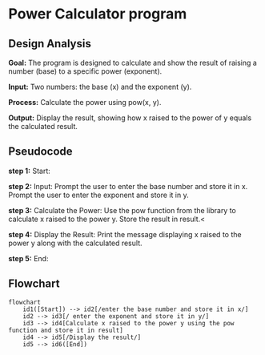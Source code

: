 # Power Calculator program
## Design Analysis
**Goal:** The program is designed to calculate and show the result of raising a number (base) to a specific power (exponent).</p>
**Input:** Two numbers: the base (x) and the exponent (y).</p>
**Process:** Calculate the power using pow(x, y). </p>
**Output:** Display the result, showing how x raised to the power of y equals the calculated result.</p>

## Pseudocode
**step 1:** Start:</p>
**step 2:** Input: Prompt the user to enter the base number and store it in x. Prompt the user to enter the exponent and store it in y.</p>
**step 3:** Calculate the Power: Use the pow function from the library to calculate x raised to the power y. Store the result in result.<</p> 
**step 4:** Display the Result: Print the message displaying x raised to the power y along with the calculated result. </p>
**step 5:** End:</p>
## Flowchart
``` mermaid
flowchart 
    id1([Start]) --> id2[/enter the base number and store it in x/]
    id2 --> id3[/ enter the exponent and store it in y/]
    id3 --> id4[Calculate x raised to the power y using the pow function and store it in result]
    id4 --> id5[/Display the result/]
    id5 --> id6([End])



